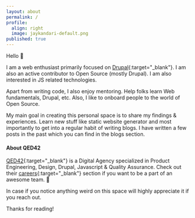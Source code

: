 ```yaml
---
layout: about
permalink: /
profile:
  align: right
  image: jaykandari-default.png
published: true
---
```


Hello 👋

I am a web enthusiast primarily focused on [Drupal](https://www.drupal.org){:target="_blank"}. I am also an active contributor to Open Source (mostly Drupal). I am also interested in JS related technologies.

Apart from writing code, I also enjoy mentoring. Help folks learn Web fundamentals, Drupal, etc. Also, I like to onboard people to the world of Open Source.

My main goal in creating this personal space is to share my findings & experiences. Learn new stuff like static website generator and most importantly to get into a regular habit of writing blogs. I have written a few posts in the past which you can find in the blogs section.

#### About QED42
[QED42](https://www.qed42.com){:target="_blank"} is a Digital Agency specialized in Product Engineering, Design, Drupal, Javascript & Quality Assurance. Check out their [careers](https://www.qed42.com/careers){:target="_blank"} section if you want to be a part of an awesome team. 🙂

In case if you notice anything weird on this space will highly appreciate it if you reach out.

Thanks for reading!
